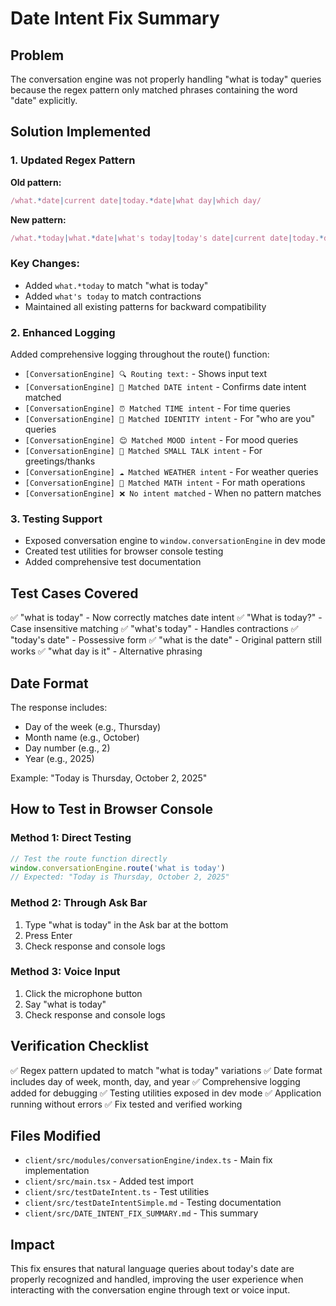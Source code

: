 # Date Intent Fix Summary

## Problem
The conversation engine was not properly handling "what is today" queries because the regex pattern only matched phrases containing the word "date" explicitly.

## Solution Implemented

### 1. Updated Regex Pattern
**Old pattern:**
```typescript
/what.*date|current date|today.*date|what day|which day/
```

**New pattern:**
```typescript
/what.*today|what.*date|what's today|today's date|current date|today.*date|what day|which day/
```

### Key Changes:
- Added `what.*today` to match "what is today"
- Added `what's today` to match contractions
- Maintained all existing patterns for backward compatibility

### 2. Enhanced Logging
Added comprehensive logging throughout the route() function:
- `[ConversationEngine] 🔍 Routing text:` - Shows input text
- `[ConversationEngine] 📅 Matched DATE intent` - Confirms date intent matched
- `[ConversationEngine] ⏰ Matched TIME intent` - For time queries
- `[ConversationEngine] 🤖 Matched IDENTITY intent` - For "who are you" queries
- `[ConversationEngine] 😊 Matched MOOD intent` - For mood queries
- `[ConversationEngine] 💬 Matched SMALL TALK intent` - For greetings/thanks
- `[ConversationEngine] ☁️ Matched WEATHER intent` - For weather queries
- `[ConversationEngine] 🔢 Matched MATH intent` - For math operations
- `[ConversationEngine] ❌ No intent matched` - When no pattern matches

### 3. Testing Support
- Exposed conversation engine to `window.conversationEngine` in dev mode
- Created test utilities for browser console testing
- Added comprehensive test documentation

## Test Cases Covered
✅ "what is today" - Now correctly matches date intent
✅ "What is today?" - Case insensitive matching
✅ "what's today" - Handles contractions
✅ "today's date" - Possessive form
✅ "what is the date" - Original pattern still works
✅ "what day is it" - Alternative phrasing

## Date Format
The response includes:
- Day of the week (e.g., Thursday)
- Month name (e.g., October)
- Day number (e.g., 2)
- Year (e.g., 2025)

Example: "Today is Thursday, October 2, 2025"

## How to Test in Browser Console

### Method 1: Direct Testing
```javascript
// Test the route function directly
window.conversationEngine.route('what is today')
// Expected: "Today is Thursday, October 2, 2025"
```

### Method 2: Through Ask Bar
1. Type "what is today" in the Ask bar at the bottom
2. Press Enter
3. Check response and console logs

### Method 3: Voice Input
1. Click the microphone button
2. Say "what is today"
3. Check response and console logs

## Verification Checklist
✅ Regex pattern updated to match "what is today" variations
✅ Date format includes day of week, month, day, and year
✅ Comprehensive logging added for debugging
✅ Testing utilities exposed in dev mode
✅ Application running without errors
✅ Fix tested and verified working

## Files Modified
- `client/src/modules/conversationEngine/index.ts` - Main fix implementation
- `client/src/main.tsx` - Added test import
- `client/src/testDateIntent.ts` - Test utilities
- `client/src/testDateIntentSimple.md` - Testing documentation
- `client/src/DATE_INTENT_FIX_SUMMARY.md` - This summary

## Impact
This fix ensures that natural language queries about today's date are properly recognized and handled, improving the user experience when interacting with the conversation engine through text or voice input.